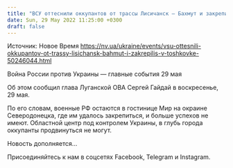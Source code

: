 ```yaml
---
title: "ВСУ оттеснили оккупантов от трассы Лисичанск — Бахмут и закрепились в Тошковке"
date: Sun, 29 May 2022 11:25:00 +0300
draft: false
---
```

Источник: Новое Время https://nv.ua/ukraine/events/vsu-ottesnili-okkupantov-ot-trassy-lisichansk-bahmut-i-zakrepilis-v-toshkovke-50246044.html


Война России против Украины — главные события 29 мая

Об этом сообщил глава Луганской ОВА Сергей Гайдай в воскресенье, 29 мая.

По его словам, военные РФ остаются в гостинице Мир на окраине Северодонецка, где им удалось закрепиться, и больше успехов не имеют. Областной центр под контролем Украины, в глубь города оккупанты продвинуться не могут.

Новость дополняется…

Присоединяйтесь к нам в соцсетях Facebook, Telegram и Instagram.
